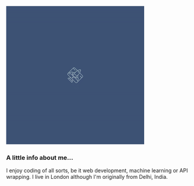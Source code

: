 <img src='https://github.com/doublevcodes/doublevcodes/blob/main/ezgif.com-video-to-gif.gif' height='372'>

### A little info about me...
I enjoy coding of all sorts, be it web development, machine learning or API wrapping. I live in London although I'm originally from Delhi, India.


<!--
**doublevcodes/doublevcodes** is a ✨ _special_ ✨ repository because its `README.md` (this file) appears on your GitHub profile.

Here are some ideas to get you started:

- 🔭 I’m currently working on ...
- 🌱 I’m currently learning ...
- 👯 I’m looking to collaborate on ...
- 🤔 I’m looking for help with ...
- 💬 Ask me about ...
- 📫 How to reach me: ...
- 😄 Pronouns: ...
- ⚡ Fun fact: ...
-->
